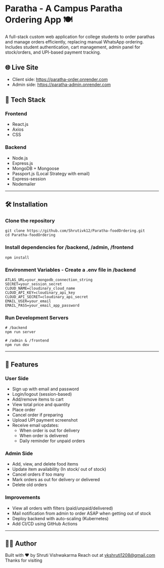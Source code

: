 # Paratha - A Campus Paratha Ordering App 🍽️

A full-stack custom web application for college students to order parathas and manage orders efficiently, replacing manual WhatsApp ordering. Includes student authentication, cart management, admin panel for stock/orders, and UPI-based payment tracking.

## 🌐 Live Site
- Client side: https://paratha-order.onrender.com
- Admin side: https://paratha-admin.onrender.com

## 🔧 Tech Stack

### Frontend
- React.js
- Axios
- CSS

### Backend
- Node.js
- Express.js
- MongoDB + Mongoose
- Passport.js (Local Strategy with email)
- Express-session
- Nodemailer

---

## 🛠️ Installation

### Clone the repository
    git clone https://github.com/Shrutivk12/Paratha-foodOrdering.git
    cd Paratha-foodOrdering

### Install dependencies for /backend, /admin, /frontend
    npm install

### Environment Variables - Create a .env file in /backend
    ATLAS_URL=your_mongodb_connection_string
    SECRET=your_session_secret
    CLOUD_NAME=cloudinary_cloud_name
    CLOUD_API_KEY=cloudinary_api_key
    CLOUD_API_SECRET=cloudinary_api_secret
    EMAIL_USER=your_email
    EMAIL_PASS=your_email_app_password

### Run Development Servers
    # /backend
    npm run server

    # /admin & /frontend
    npm run dev
   
---

## 🚀 Features

### User Side
- Sign up with email and password
- Login/logout (session-based)
- Add/remove items to cart
- View total price and quantity
- Place order
- Cancel order if preparing
- Upload UPI payment screenshot
- Receive email updates:
  - When order is out for delivery
  - When order is delivered
  - Daily reminder for unpaid orders

### Admin Side
- Add, view, and delete food items
- Update item availability (In stock/ out of stock)
- Cancel orders if too many
- Mark orders as out for delivery or delivered
- Delete old orders

### Improvements
- View all orders with filters (paid/unpaid/delivered)
- Mail notification from admin to order ASAP when getting out of stock
- Deploy backend with auto-scaling (Kubernetes)
- Add CI/CD using GitHub Actions

---

## 👨‍💻 Author
Built with ❤️ by Shruti Vishwakarma
Reach out at vkshruti1208@gmail.com
Thanks for visiting
